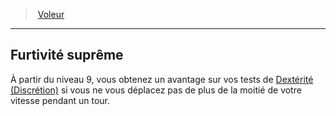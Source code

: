 ﻿---
!Generic
Id: rogue_thief_hd.md#furtivité-suprême
ParentLink: rogue_thief_hd.md#voleur
Name: Furtivité suprême
ParentName: Voleur
NameLevel: 2
---
> [Voleur](hd_rogue_thief.md)

---

## Furtivité suprême

À partir du niveau 9, vous obtenez un avantage sur vos tests de [Dextérité (Discrétion)](hd_abilities_dexterity_discretion.md) si vous ne vous déplacez pas de plus de la moitié de votre vitesse pendant un tour.

